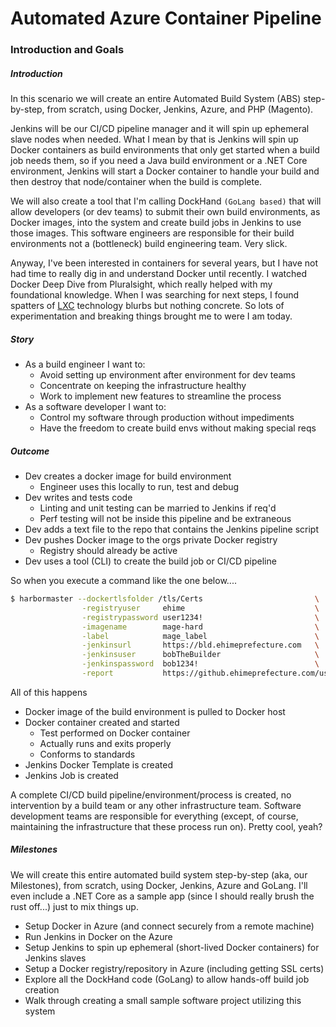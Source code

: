 # Automated Azure Container Pipeline

### Introduction and Goals

##### Introduction

In this scenario we will create an entire Automated Build System (ABS) step-by-step, from scratch, using Docker, Jenkins, Azure, and PHP (Magento).

Jenkins will be our CI/CD pipeline manager and it will spin up ephemeral slave nodes when needed. What I mean by that is Jenkins will spin up Docker containers as build environments that only get started when a build job needs them, so if you need a Java build environment or a .NET Core environment, Jenkins will start a Docker container to handle your build and then destroy that node/container when the build is complete.

We will also create a tool that I'm calling DockHand `(GoLang based)` that will allow developers (or dev teams) to submit their own build environments, as Docker images, into the system and create build jobs in Jenkins to use those images. This software engineers are responsible for their build environments not a (bottleneck) build engineering team. Very slick.

Anyway, I've been interested in containers for several years, but I have not had time to really dig in and understand Docker until recently. I watched Docker Deep Dive from Pluralsight, which really helped with my foundational knowledge. When I was searching for next steps, I found spatters of [LXC](https://en.wikipedia.org/wiki/LXC) technology blurbs but nothing concrete. So lots of experimentation and breaking things brought me to were I am today.


##### Story

  - As a build engineer I want to:
      - Avoid setting up environment after environment for dev teams
      - Concentrate on keeping the infrastructure healthy
      - Work to implement new features to streamline the process
  - As a software developer I want to:
      - Control my software through production without impediments
      - Have the freedom to create build envs without making special reqs


##### Outcome

  -  Dev creates a docker image for build environment
      - Engineer uses this locally to run, test and debug
  - Dev writes and tests code
      - Linting and unit testing can be married to Jenkins if req'd
      - Perf testing will not be inside this pipeline and be extraneous
  - Dev adds a text file to the repo that contains the Jenkins pipeline script
  - Dev pushes Docker image to the orgs private Docker registry
      - Registry should already be active
  - Dev uses a tool (CLI) to create the build job or CI/CD pipeline


So when you execute a command like the one below....

```bash
$ harbormaster --dockertlsfolder /tls/Certs                         \
                -registryuser     ehime                             \
                -registrypassword user1234!                         \
                -imagename        mage-hard                         \
                -label            mage_label                        \
                -jenkinsurl       https://bld.ehimeprefecture.com   \
                -jenkinsuser      bobTheBuilder                     \
                -jenkinspassword  bob1234!                          \
                -report           https://github.ehimeprefecture.com/user/mage-hard.git
```

All of this happens

  - Docker image of the build environment is pulled to Docker host
  - Docker container created and started
      - Test performed on Docker container
      - Actually runs and exits properly
      - Conforms to standards
  - Jenkins Docker Template is created
  - Jenkins Job is created

A complete CI/CD build pipeline/environment/process is created, no intervention by a build team or any other infrastructure team. Software development teams are responsible for everything (except, of course, maintaining the infrastructure that these process run on). Pretty cool, yeah?


##### Milestones

We will create this entire automated build system step-by-step (aka, our Milestones), from scratch, using Docker, Jenkins, Azure and GoLang. I'll even include a .NET Core as a sample app (since I should really brush the rust off...) just to mix things up.

  - Setup Docker in Azure (and connect securely from a remote machine)
  - Run Jenkins in Docker on the Azure
  - Setup Jenkins to spin up ephemeral (short-lived Docker containers) for Jenkins slaves
  - Setup a Docker registry/repository in Azure (including getting SSL certs)
  - Explore all the DockHand code (GoLang) to allow hands-off build job creation
  - Walk through creating a small sample software project utilizing this system
